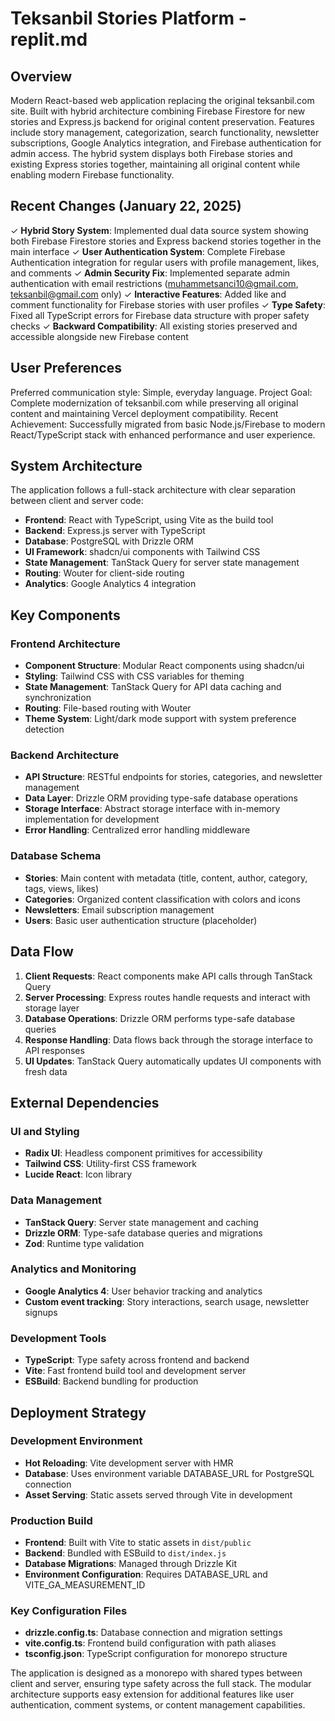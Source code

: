 # Teksanbil Stories Platform - replit.md

## Overview

Modern React-based web application replacing the original teksanbil.com site. Built with hybrid architecture combining Firebase Firestore for new stories and Express.js backend for original content preservation. Features include story management, categorization, search functionality, newsletter subscriptions, Google Analytics integration, and Firebase authentication for admin access. The hybrid system displays both Firebase stories and existing Express stories together, maintaining all original content while enabling modern Firebase functionality.

## Recent Changes (January 22, 2025)

✓ **Hybrid Story System**: Implemented dual data source system showing both Firebase Firestore stories and Express backend stories together in the main interface
✓ **User Authentication System**: Complete Firebase Authentication integration for regular users with profile management, likes, and comments
✓ **Admin Security Fix**: Implemented separate admin authentication with email restrictions (muhammetsanci10@gmail.com, teksanbil@gmail.com only)
✓ **Interactive Features**: Added like and comment functionality for Firebase stories with user profiles
✓ **Type Safety**: Fixed all TypeScript errors for Firebase data structure with proper safety checks
✓ **Backward Compatibility**: All existing stories preserved and accessible alongside new Firebase content

## User Preferences

Preferred communication style: Simple, everyday language.
Project Goal: Complete modernization of teksanbil.com while preserving all original content and maintaining Vercel deployment compatibility.
Recent Achievement: Successfully migrated from basic Node.js/Firebase to modern React/TypeScript stack with enhanced performance and user experience.

## System Architecture

The application follows a full-stack architecture with clear separation between client and server code:

- **Frontend**: React with TypeScript, using Vite as the build tool
- **Backend**: Express.js server with TypeScript
- **Database**: PostgreSQL with Drizzle ORM
- **UI Framework**: shadcn/ui components with Tailwind CSS
- **State Management**: TanStack Query for server state management
- **Routing**: Wouter for client-side routing
- **Analytics**: Google Analytics 4 integration

## Key Components

### Frontend Architecture
- **Component Structure**: Modular React components using shadcn/ui
- **Styling**: Tailwind CSS with CSS variables for theming
- **State Management**: TanStack Query for API data caching and synchronization
- **Routing**: File-based routing with Wouter
- **Theme System**: Light/dark mode support with system preference detection

### Backend Architecture
- **API Structure**: RESTful endpoints for stories, categories, and newsletter management
- **Data Layer**: Drizzle ORM providing type-safe database operations
- **Storage Interface**: Abstract storage interface with in-memory implementation for development
- **Error Handling**: Centralized error handling middleware

### Database Schema
- **Stories**: Main content with metadata (title, content, author, category, tags, views, likes)
- **Categories**: Organized content classification with colors and icons
- **Newsletters**: Email subscription management
- **Users**: Basic user authentication structure (placeholder)

## Data Flow

1. **Client Requests**: React components make API calls through TanStack Query
2. **Server Processing**: Express routes handle requests and interact with storage layer
3. **Database Operations**: Drizzle ORM performs type-safe database queries
4. **Response Handling**: Data flows back through the storage interface to API responses
5. **UI Updates**: TanStack Query automatically updates UI components with fresh data

## External Dependencies

### UI and Styling
- **Radix UI**: Headless component primitives for accessibility
- **Tailwind CSS**: Utility-first CSS framework
- **Lucide React**: Icon library

### Data Management
- **TanStack Query**: Server state management and caching
- **Drizzle ORM**: Type-safe database queries and migrations
- **Zod**: Runtime type validation

### Analytics and Monitoring
- **Google Analytics 4**: User behavior tracking and analytics
- **Custom event tracking**: Story interactions, search usage, newsletter signups

### Development Tools
- **TypeScript**: Type safety across frontend and backend
- **Vite**: Fast frontend build tool and development server
- **ESBuild**: Backend bundling for production

## Deployment Strategy

### Development Environment
- **Hot Reloading**: Vite development server with HMR
- **Database**: Uses environment variable DATABASE_URL for PostgreSQL connection
- **Asset Serving**: Static assets served through Vite in development

### Production Build
- **Frontend**: Built with Vite to static assets in `dist/public`
- **Backend**: Bundled with ESBuild to `dist/index.js`
- **Database Migrations**: Managed through Drizzle Kit
- **Environment Configuration**: Requires DATABASE_URL and VITE_GA_MEASUREMENT_ID

### Key Configuration Files
- **drizzle.config.ts**: Database connection and migration settings
- **vite.config.ts**: Frontend build configuration with path aliases
- **tsconfig.json**: TypeScript configuration for monorepo structure

The application is designed as a monorepo with shared types between client and server, ensuring type safety across the full stack. The modular architecture supports easy extension for additional features like user authentication, comment systems, or content management capabilities.